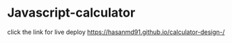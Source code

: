 # Javascript-calculator 
click the link for live deploy 
https://hasanmd91.github.io/calculator-design-/
